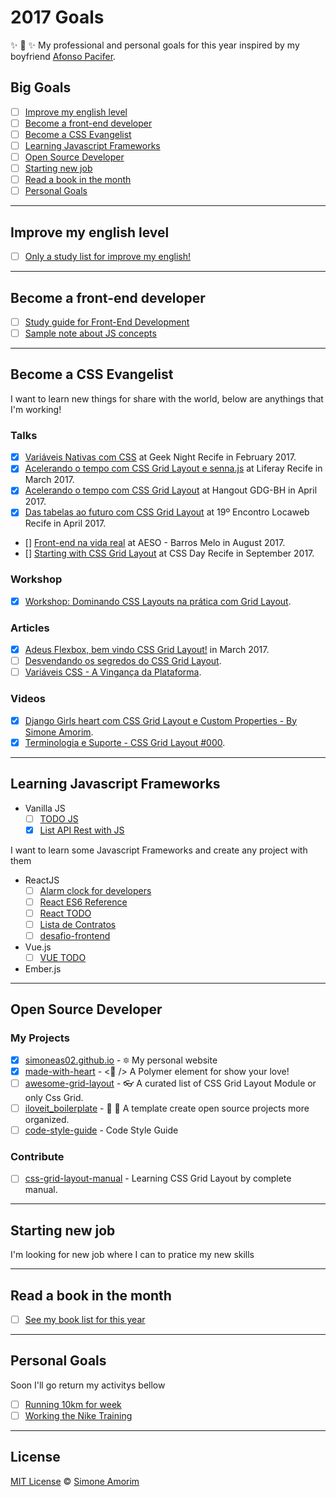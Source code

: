 # 2017 Goals
✨ 💟 ✨ My professional and personal goals for this year inspired by my boyfriend [Afonso Pacifer](https://github.com/afonsopacifer/2017-goals).

## Big Goals
- [ ] [Improve my english level](#impove-my-english-level)
- [ ] [Become a front-end developer](#become-a-front-end-developer)
- [ ] [Become a CSS Evangelist](#become-a-css-evangelist)
- [ ] [Learning Javascript Frameworks](#learning-javascript-frameworks)
- [ ] [Open Source Developer](#open-source-developer)
- [ ] [Starting new job](#starting-new-job)
- [ ] [Read a book in the month](#read-a-book-in-the-month)
- [ ] [Personal Goals](#personal-goals)

<hr>

## Improve my english level
- [ ] [Only a study list for improve my english!](studying-english.md)

<hr>

## Become a front-end developer
- [ ] [Study guide for Front-End Development](https://github.com/simoneas02/crazy-learning)
- [ ] [Sample note about JS concepts](https://github.com/simoneas02/JS)

<hr>

## Become a CSS Evangelist

I want to learn new things for share with the world, below are anythings that I'm working!

### Talks
- [x] [Variáveis Nativas com CSS](https://speakerdeck.com/simoneas02/variaveis-nativas-com-css) at Geek Night Recife in February 2017.
- [x] [Acelerando o tempo com CSS Grid Layout e senna.js](https://speakerdeck.com/simoneas02/acelerando-o-tempo-com-css-grid-layout-e-senna-dot-js) at Liferay Recife in March 2017.
- [x] [Acelerando o tempo com CSS Grid Layout](https://speakerdeck.com/simoneas02/css-grid-layout) at Hangout GDG-BH in April 2017.
- [x] [Das tabelas ao futuro com CSS Grid Layout](https://speakerdeck.com/simoneas02/das-tabelas-ao-grid-css) at 19º Encontro Locaweb Recife in April 2017.
- [] [Front-end na vida real](#) at AESO - Barros Melo in August 2017.
- [] [Starting with CSS Grid Layout](#) at CSS Day Recife in September 2017.

### Workshop
- [x] [Workshop: Dominando CSS Layouts na prática com Grid Layout](https://github.com/simoneas02/youtube-css-grid).

### Articles
- [x] [Adeus Flexbox, bem vindo CSS Grid Layout!](http://codepen.io/simoneas02/post/grid-layout) in March 2017.
- [ ] [Desvendando os segredos do CSS Grid Layout](#).
- [ ] [Variáveis CSS - A Vingança da Plataforma](#).

### Videos
- [x] [Django Girls heart com CSS Grid Layout e Custom Properties - By Simone Amorim](https://www.youtube.com/watch?v=jgPtEYdupuw&t=32s).
- [x] [Terminologia e Suporte - CSS Grid Layout #000](https://www.youtube.com/watch?v=i_oKck0RR9E&list=PLgcWRW66amTnWAPoYG6pGqkrkU7g4jw5B&index=2).
<hr>

## Learning Javascript Frameworks
- Vanilla JS
    - [ ] [TODO JS](https://www.webpackbin.com/bins/-Ko_yZlfoG-g443hNkgX)
    - [x] [List API Rest with JS](https://www.webpackbin.com/bins/-Koe__qmJeTgX9HJzJZJ)

I want to learn some Javascript Frameworks and create any project with them
- ReactJS
    - [ ] [Alarm clock for developers](https://github.com/simoneas02/react-alarm-clock)
    - [ ] [React ES6 Reference](https://github.com/simoneas02/react-cheatsheet)
    - [ ] [React TODO](https://github.com/simoneas02/react-todo)
    - [ ] [Lista de Contratos](https://github.com/simoneas02/contracts-list)
    - [ ] [desafio-frontend](https://github.com/simoneas02/desafio-frontend)

- Vue.js
    - [ ] [VUE TODO](https://github.com/simoneas02/vue-todo)

- Ember.js

<hr>

## Open Source Developer

### My Projects
- [x] [simoneas02.github.io](https://github.com/simoneas02/simoneas02.github.io) - 🔯 My personal website
- [x] [made-with-heart](https://github.com/simoneas02/made-with-heart) - <💜 /> A Polymer element for show your love!
- [ ] [awesome-grid-layout](https://github.com/simoneas02/awesome-grid-layout) - 👓 A curated list of CSS Grid Layout Module or only Css Grid.
- [ ] [iloveit_boilerplate](https://github.com/simoneas02/iloveit_boilerplate) - 🎯 📌 A template create open source projects more organized.
- [ ] [code-style-guide](https://github.com/simoneas02/code-style-guide) - Code Style Guide

### Contribute
- [ ] [css-grid-layout-manual](https://github.com/simoneas02/css-grid-layout-manual) - Learning CSS Grid Layout by complete manual.

<hr>

## Starting new job
I'm looking for new job where I can to pratice my new skills

<hr>

## Read a book in the month
- [ ] [See my book list for this year](books.md)

<hr>

## Personal Goals

Soon I'll go return my activitys bellow
- [ ] [Running 10km for week](https://www.strava.com/athletes/14321912)
- [ ] [Working the Nike Training](#)

<hr>

## License
[MIT License](https://github.com/simoneas02/2017-goals/blob/master/LICENSE.md) © [Simone Amorim](http://simoneas02.github.io/)
